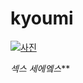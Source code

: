 # kyoumi

[![사진](https://pbs.twimg.com/media/CPmVkQUUcAAkBv5.jpg)](https://youtu.be/ziOSMWAQsaI?list=PL-uRIJPCxHjcEx-fXBDnRkZVvsP-UbxGW)

*섹스*
*세에엨스***
